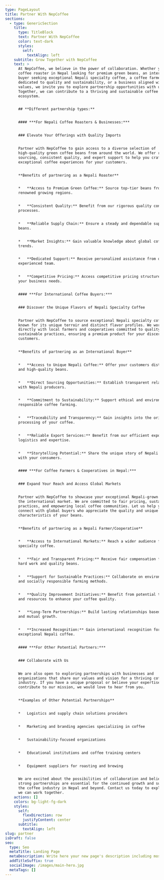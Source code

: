 ```yaml
---
type: PageLayout
title: Partner With NepCoffee
sections:
  - type: GenericSection
    title:
      type: TitleBlock
      text: Partner With NepCoffee
      color: text-dark
      styles:
        self:
          textAlign: left
    subtitle: Grow Together with NepCoffee
    text: >
      At NepCoffee, we believe in the power of collaboration. Whether you are a
      coffee roaster in Nepal looking for premium green beans, an international
      buyer seeking exceptional Nepali specialty coffee, a coffee farmer
      dedicated to quality and sustainability, or a business aligned with our
      values, we invite you to explore partnership opportunities with us.
      Together, we can contribute to a thriving and sustainable coffee
      ecosystem.


      ## **Different partnership types:**


      #### ***For Nepali Coffee Roasters & Businesses:***


      ### Elevate Your Offerings with Quality Imports


      Partner with NepCoffee to gain access to a diverse selection of
      high-quality green coffee beans from around the world. We offer reliable
      sourcing, consistent quality, and expert support to help you craft
      exceptional coffee experiences for your customers.


      **Benefits of partnering as a Nepali Roaster** 


      *   **Access to Premium Green Coffee:** Source top-tier beans from
      renowned growing regions.


      *   **Consistent Quality:** Benefit from our rigorous quality control
      processes.


      *   **Reliable Supply Chain:** Ensure a steady and dependable supply of
      beans.


      *   **Market Insights:** Gain valuable knowledge about global coffee
      trends.


      *   **Dedicated Support:** Receive personalized assistance from our
      experienced team.


      *   **Competitive Pricing:** Access competitive pricing structures for
      your business needs.


      #### ***For International Coffee Buyers:***


      ### Discover the Unique Flavors of Nepali Specialty Coffee


      Partner with NepCoffee to source exceptional Nepali specialty coffee,
      known for its unique terroir and distinct flavor profiles. We work
      directly with local farmers and cooperatives committed to quality and
      sustainable practices, ensuring a premium product for your discerning
      customers.


      **Benefits of partnering as an International Buyer**


      *   **Access to Unique Nepali Coffee:** Offer your customers distinctive
      and high-quality beans.


      *   **Direct Sourcing Opportunities:** Establish transparent relationships
      with Nepali producers.


      *   **Commitment to Sustainability:** Support ethical and environmentally
      responsible coffee farming.


      *   **Traceability and Transparency:** Gain insights into the origin and
      processing of your coffee.


      *   **Reliable Export Services:** Benefit from our efficient export
      logistics and expertise.


      *   **Storytelling Potential:** Share the unique story of Nepali coffee
      with your consumers.


      #### ***For Coffee Farmers & Cooperatives in Nepal:***


      ### Expand Your Reach and Access Global Markets


      Partner with NepCoffee to showcase your exceptional Nepali-grown coffee to
      the international market. We are committed to fair pricing, sustainable
      practices, and empowering local coffee communities. Let us help you
      connect with global buyers who appreciate the quality and unique
      characteristics of your beans.


      **Benefits of partnering as a Nepali Farmer/Cooperative**


      *   **Access to International Markets:** Reach a wider audience for your
      specialty coffee.


      *   **Fair and Transparent Pricing:** Receive fair compensation for your
      hard work and quality beans.


      *   **Support for Sustainable Practices:** Collaborate on environmentally
      and socially responsible farming methods.


      *   **Quality Improvement Initiatives:** Benefit from potential training
      and resources to enhance your coffee quality.


      *   **Long-Term Partnerships:** Build lasting relationships based on trust
      and mutual growth.


      *   **Increased Recognition:** Gain international recognition for your
      exceptional Nepali coffee.


      #### ***For Other Potential Partners:***


      ### Collaborate with Us


      We are also open to exploring partnerships with businesses and
      organizations that share our values and vision for a thriving coffee
      industry. If you have a unique proposal or believe your expertise can
      contribute to our mission, we would love to hear from you.


      **Examples of Other Potential Partnerships**


      *   Logistics and supply chain solutions providers


      *   Marketing and branding agencies specializing in coffee


      *   Sustainability-focused organizations


      *   Educational institutions and coffee training centers


      *   Equipment suppliers for roasting and brewing


      We are excited about the possibilities of collaboration and believe that
      strong partnerships are essential for the continued growth and success of
      the coffee industry in Nepal and beyond. Contact us today to explore how
      we can work together.
    actions: []
    colors: bg-light-fg-dark
    styles:
      self:
        flexDirection: row
        justifyContent: center
      subtitle:
        textAlign: left
slug: partner
isDraft: false
seo:
  type: Seo
  metaTitle: Landing Page
  metaDescription: Write here your new page's description including most relevant keywords.
  addTitleSuffix: true
  socialImage: /images/main-hero.jpg
  metaTags: []
---
```

